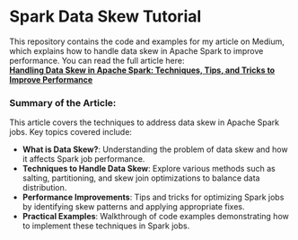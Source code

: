 
# Spark Data Skew Tutorial

This repository contains the code and examples for my article on Medium, which explains how to handle data skew in Apache Spark to improve performance. You can read the full article here:  
[**Handling Data Skew in Apache Spark: Techniques, Tips, and Tricks to Improve Performance**](https://medium.com/@suffyan.asad1/handling-data-skew-in-apache-spark-techniques-tips-and-tricks-to-improve-performance-e2934b00b021)

### Summary of the Article:

This article covers the techniques to address data skew in Apache Spark jobs. Key topics covered include:

- **What is Data Skew?**: Understanding the problem of data skew and how it affects Spark job performance.
- **Techniques to Handle Data Skew**: Explore various methods such as salting, partitioning, and skew join optimizations to balance data distribution.
- **Performance Improvements**: Tips and tricks for optimizing Spark jobs by identifying skew patterns and applying appropriate fixes.
- **Practical Examples**: Walkthrough of code examples demonstrating how to implement these techniques in Spark jobs.
